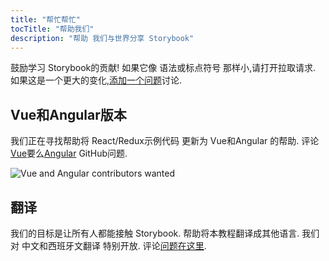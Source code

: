 ```yaml
---
title: "帮忙帮忙"
tocTitle: "帮助我们"
description: "帮助 我们与世界分享 Storybook"
---
```


鼓励学习 Storybook的贡献! 如果它像 语法或标点符号 那样小,请打开拉取请求. 如果这是一个更大的变化,[添加一个问题](https://github.com/hichroma/learnstorybook.com/issues)讨论. 

## Vue和Angular版本

我们正在寻找帮助将 React/Redux示例代码 更新为 Vue和Angular 的帮助. 评论[Vue](https://github.com/hichroma/learnstorybook.com/issues/1)要么[Angular](https://github.com/hichroma/learnstorybook.com/issues/2) GitHub问题. 

![Vue and Angular contributors wanted](/logos-angular-vue.png)

## 翻译

我们的目标是让所有人都能接触 Storybook. 帮助将本教程翻译成其他语言. 我们对 中文和西班牙文翻译 特别开放. 评论[问题在这里](https://github.com/hichroma/learnstorybook.com/issues/3). 

